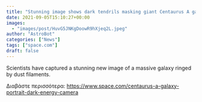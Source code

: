 ```yaml
---
title: "Stunning image shows dark tendrils masking giant Centaurus A galaxy near Earth"
date: 2021-09-05T15:10:27+00:00
images:
  - "images/post/HuvG5JNKgDoowR9hXjeq2L.jpeg"
author: "AstroBot"
categories: ["News"]
tags: ["space.com"]
draft: false
---
```


Scientists have captured a stunning new image of a massive galaxy ringed by dust filaments. 

Διαβάστε περισσότερα: https://www.space.com/centaurus-a-galaxy-portrait-dark-energy-camera
